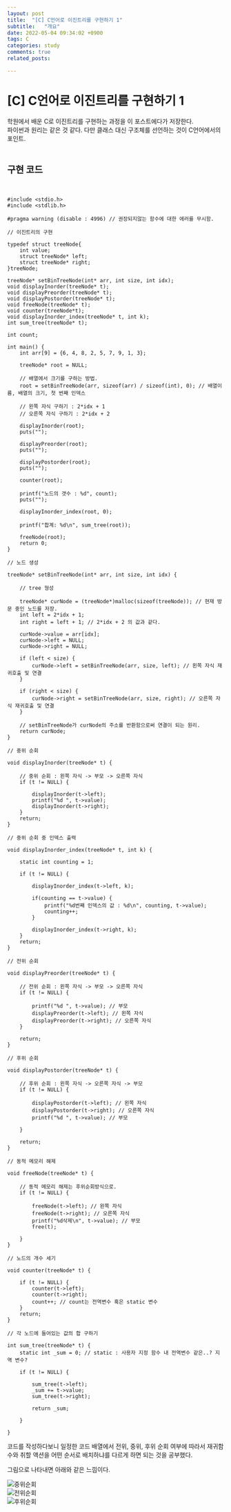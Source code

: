 ```yaml
---
layout: post
title:  "[C] C언어로 이진트리를 구현하기 1"
subtitle:   "개요"
date: 2022-05-04 09:34:02 +0900
tags: C
categories: study
comments: true
related_posts:

---
```


# [C] C언어로 이진트리를 구현하기 1<br/>

학원에서 배운 C로 이진트리를 구현하는 과정을 이 포스트에다가 저장한다.<br/>
파이썬과 원리는 같은 것 같다. 다만 클래스 대신 구조체를 선언하는 것이 C언어에서의 포인트.<br/>
<br/>

## 구현 코드<br/>
<br/>

```
#include <stdio.h>
#include <stdlib.h>

#pragma warning (disable : 4996) // 권장되지않는 함수에 대한 에러를 무시함.

// 이진트리의 구현

typedef struct treeNode{
    int value;
    struct treeNode* left;
    struct treeNode* right;
}treeNode;

treeNode* setBinTreeNode(int* arr, int size, int idx);
void displayInorder(treeNode* t);
void displayPreorder(treeNode* t);
void displayPostorder(treeNode* t);
void freeNode(treeNode* t);
void counter(treeNode*t);
void displayInorder_index(treeNode* t, int k);
int sum_tree(treeNode* t);

int count;

int main() {
    int arr[9] = {6, 4, 8, 2, 5, 7, 9, 1, 3};

    treeNode* root = NULL;

    // 배열에서 크기를 구하는 방법.
    root = setBinTreeNode(arr, sizeof(arr) / sizeof(int), 0); // 배열이름, 배열의 크기, 첫 번째 인덱스

    // 왼쪽 자식 구하기 : 2*idx + 1
    // 오른쪽 자식 구하기 : 2*idx + 2

    displayInorder(root);
    puts("");

    displayPreorder(root);
    puts("");

    displayPostorder(root);
    puts("");

    counter(root);

    printf("노드의 갯수 : %d", count);
    puts("");

    displayInorder_index(root, 0);

    printf("합계: %d\n", sum_tree(root));

    freeNode(root);
    return 0;
}

// 노드 생성

treeNode* setBinTreeNode(int* arr, int size, int idx) {

    // tree 형성

    treeNode* curNode = (treeNode*)malloc(sizeof(treeNode)); // 현재 방문 중인 노드를 저장.
    int left = 2*idx + 1;
    int right = left + 1; // 2*idx + 2 의 값과 같다.

    curNode->value = arr[idx];
    curNode->left = NULL;
    curNode->right = NULL;
    
    if (left < size) {
        curNode->left = setBinTreeNode(arr, size, left); // 왼쪽 자식 재귀호출 및 연결
    }

    if (right < size) {
        curNode->right = setBinTreeNode(arr, size, right); // 오른쪽 자식 재귀호출 및 연결
    }

    // setBinTreeNode가 curNode의 주소를 반환함으로써 연결이 되는 원리.
    return curNode;
}

// 중위 순회

void displayInorder(treeNode* t) {

    // 중위 순회 : 왼쪽 자식 -> 부모 -> 오른쪽 자식
    if (t != NULL) {

        displayInorder(t->left);
        printf("%d ", t->value);
        displayInorder(t->right);
    }
    return;
}

// 중위 순회 중 인덱스 출력

void displayInorder_index(treeNode* t, int k) {

    static int counting = 1;

    if (t != NULL) {

        displayInorder_index(t->left, k);

        if(counting == t->value) {
            printf("%d번째 인덱스의 값 : %d\n", counting, t->value);
            counting++;
        }

        displayInorder_index(t->right, k);
    }
    return;
}

// 전위 순회

void displayPreorder(treeNode* t) {

    // 전위 순회 : 왼쪽 자식 -> 부모 -> 오른쪽 자식
    if (t != NULL) {

        printf("%d ", t->value); // 부모
        displayPreorder(t->left); // 왼쪽 자식
        displayPreorder(t->right); // 오른쪽 자식
    }
    
    return;
}

// 후위 순회

void displayPostorder(treeNode* t) {

    // 후위 순회 : 왼쪽 자식 -> 오른쪽 자식 -> 부모
    if (t != NULL) {

        displayPostorder(t->left); // 왼쪽 자식
        displayPostorder(t->right); // 오른쪽 자식
        printf("%d ", t->value); // 부모

    }
    
    return;
}

// 동적 메모리 해제

void freeNode(treeNode* t) {

    // 동적 메모리 해제는 후위순회방식으로.
    if (t != NULL) {

        freeNode(t->left); // 왼쪽 자식
        freeNode(t->right); // 오른쪽 자식
        printf("%d삭제\n", t->value); // 부모
        free(t);

    }
}

// 노드의 개수 세기

void counter(treeNode* t) {

    if (t != NULL) {
        counter(t->left);
        counter(t->right);
        count++; // count는 전역변수 혹은 static 변수
    }
    return;
}

// 각 노드에 들어있는 값의 합 구하기

int sum_tree(treeNode* t) {
    static int _sum = 0; // static : 사용자 지정 함수 내 전역변수 같은..? 지역 변수?

    if (t != NULL) {
        
        sum_tree(t->left);
        _sum += t->value;
        sum_tree(t->right);

        return _sum;

    }

}
```

코드를 작성하다보니 일정한 코드 배열에서 전위, 중위, 후위 순회 여부에 따라서 재귀함수와 취할 액션을 어떤 순서로 배치하냐를 다르게 하면 되는 것을 공부했다.<br/>

그림으로 나타내면 아래와 같은 느낌이다.<br/>

![중위순회](https://github.com/WookeyKim95/WookeyKim95.github.io/blob/main/assets/img/study/C/C_binary_2.jpg?raw=true)<br/>
![전위순회](https://github.com/WookeyKim95/WookeyKim95.github.io/blob/main/assets/img/study/C/C_binary_3.jpg?raw=true)<br/>
![후위순회](https://github.com/WookeyKim95/WookeyKim95.github.io/blob/main/assets/img/study/C/C_binary_4.jpg?raw=true)<br/>
